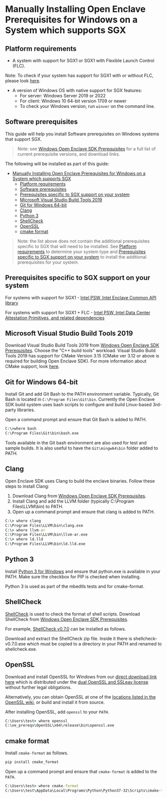 # Manually Installing Open Enclave Prerequisites for Windows on a System which supports SGX

## Platform requirements
- A system with support for SGX1 or SGX1 with Flexible Launch Control (FLC).

 Note: To check if your system has support for SGX1 with or without FLC, please look [here](../SGXSupportLevel.md).
 
- A version of Windows OS with native support for SGX features:
   - For server: Windows Server 2019 or 2022
   - For client: Windows 10 64-bit version 1709 or newer
   - To check your Windows version, run `winver` on the command line.

## Software prerequisites
This guide will help you install Software prerequisites on Windows systems that support SGX.
> Note: see [Windows Open Enclave SDK Prerequisites](WindowsPrerequisites.md) for a full list of current prerequisite versions, and download links.

The following will be installed as part of this guide:
- [Manually Installing Open Enclave Prerequisites for Windows on a System which supports SGX](#manually-installing-open-enclave-prerequisites-for-windows-on-a-system-which-supports-sgx)
  - [Platform requirements](#platform-requirements)
  - [Software prerequisites](#software-prerequisites)
  - [Prerequisites specific to SGX support on your system](#prerequisites-specific-to-sgx-support-on-your-system)
  - [Microsoft Visual Studio Build Tools 2019](#microsoft-visual-studio-build-tools-2019)
  - [Git for Windows 64-bit](#git-for-windows-64-bit)
  - [Clang](#clang)
  - [Python 3](#python-3)
  - [ShellCheck](#shellcheck)
  - [OpenSSL](#openssl)
  - [cmake format](#cmake-format)

> Note: the list above does not contain the additional prerequisites specific to SGX that will need to be installed. See [Platform requirements](#platform-requirements) to determine your system type and [Prerequisites specific to SGX support on your system](#prerequisites-specific-to-sgx-support-on-your-system) to install the additional prerequisites for your system.

## Prerequisites specific to SGX support on your system

For systems with support for SGX1  - [Intel PSW, Intel Enclave Common API library](WindowsManualSGX1Prereqs.md)

For systems with support for SGX1 + FLC - [Intel PSW, Intel Data Center Attestation Primitives, and related dependencies](WindowsManualSGX1FLCDCAPPrereqs.md)

## Microsoft Visual Studio Build Tools 2019
Download Visual Studio Build Tools 2019 from [Windows Open Enclave SDK Prerequisites](WindowsPrerequisites.md). Choose the "C++ build tools" workload. Visual Studio Build Tools 2019 has support for CMake Version 3.15 (CMake ver 3.12 or above is required for building Open Enclave SDK). For more information about CMake support, look [here](https://blogs.msdn.microsoft.com/vcblog/2016/10/05/cmake-support-in-visual-studio/).

## Git for Windows 64-bit

Install Git and add Git Bash to the PATH environment variable.
Typically, Git Bash is located in `C:\Program Files\Git\bin`.
Currently the Open Enclave SDK build system uses bash scripts to configure
and build Linux-based 3rd-party libraries.

Open a command prompt and ensure that Git Bash is added to PATH.

```cmd
C:\>where bash
C:\Program Files\Git\bin\bash.exe
```

Tools available in the Git bash environment are also used for test and sample
builds. It is also useful to have the `Git\mingw64\bin` folder added to PATH.

## Clang

 Open Enclave SDK uses Clang to build the enclave binaries. Follow these steps to install Clang:

1. Download Clang from [Windows Open Enclave SDK Prerequisites](WindowsPrerequisites.md). 
2. Install Clang and add the LLVM folder (typically C:\Program Files\LLVM\bin)
to PATH.
4. Open up a command prompt and ensure that clang is added to PATH.

```cmd
C:\> where clang
C:\Program Files\LLVM\bin\clang.exe
C:\> where llvm-ar
C:\Program Files\LLVM\bin\llvm-ar.exe
C:\> where ld.lld
C:\Program Files\LLVM\bin\ld.lld.exe
```

## Python 3

Install [Python 3 for Windows](https://www.python.org/downloads/windows/) and ensure that python.exe is available in your PATH.
Make sure the checkbox for PIP is checked when installing.

Python 3 is used as part of the mbedtls tests and for cmake-format.

## ShellCheck

[ShellCheck](https://www.shellcheck.net/) is used to check the format of shell scripts. Download ShellCheck from [Windows Open Enclave SDK Prerequisites](WindowsPrerequisites.md). 

For example, [ShellCheck v0.7.0](https://oejenkins.blob.core.windows.net/oejenkins/shellcheck-v0.7.0.zip) can be installed as follows.

Download and extract the ShellCheck zip file. Inside it there is shellcheck-v0.7.0.exe which must be copied to a directory in your PATH and renamed to shellcheck.exe.

## OpenSSL

Download and install OpenSSL for Windows from our [direct download link here](https://oejenkins.blob.core.windows.net/oejenkins/openssl-1.1.1-latest.nupkg) which is distributed under the [dual OpenSSL and SSLeay license](https://www.openssl.org/source/license-openssl-ssleay.txt) without further legal obligations.

Alternatively, you can obtain OpenSSL at one of the [locations listed in the OpenSSL wiki](https://wiki.openssl.org/index.php/Binaries), or build and install it from source.

After installing OpenSSL, add `openssl` to your `PATH`.

```cmd
C:\Users\test> where openssl
C:\oe_prereqs\OpenSSL\x64\release\bin\openssl.exe
```

## cmake format

Install `cmake-format` as follows.

```cmd
pip install cmake_format
```

Open up a command prompt and ensure that `cmake-format` is added to the `PATH`.

```cmd
C:\Users\test> where cmake-format
C:\Users\test\AppData\Local\Programs\Python\Python37-32\Scripts\cmake-format.exe
```
